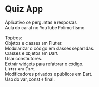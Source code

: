 # Quiz App 
Aplicativo de perguntas e respostas <br /> 
Aula do canal no YouTube Polimorfismo.<br /> 
<br />
Tópicos:<br />
Objetos e classes em Flutter.<br />
Modularizar o código em classes separadas.<br />
Classes e objetos em Dart.<br />
Usar construtores.<br />
Extrair widgets para refatorar o código.<br />
Listas em Dart.<br />
Modificadores privados e públicos em Dart.<br />
Uso do var, const e final.<br />


 
